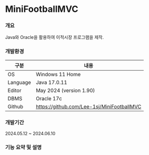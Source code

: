 # MiniFootballMVC

### 개요  

Java와 Oracle을 활용하여 이적시장 프로그램을 제작. 

### 개발환경  

|구분|내용|  
|-----|------|  
|OS|Windows 11 Home|
|Language|Java 17.0.11|
|Editor|May 2024 (version 1.90)|
|DBMS|Oracle 17c|
|Github|https://github.com/Lee-1sj/MiniFootballMVC|

### 개발기간

2024.05.12 ~ 2024.06.10

### 기능 요약 및 설명